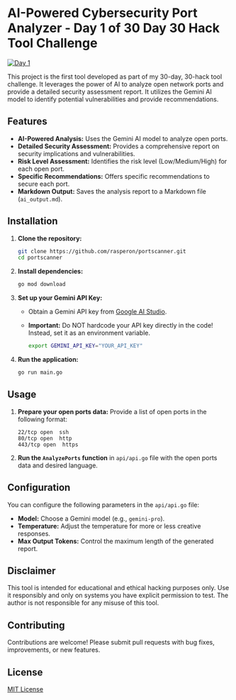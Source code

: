 # AI-Powered Cybersecurity Port Analyzer - Day 1 of 30 Day 30 Hack Tool Challenge

[![Day 1](https://img.shields.io/badge/Day-1-brightgreen)](https://github.com/rasperon/portscanner)

This project is the first tool developed as part of my 30-day, 30-hack tool challenge. It leverages the power of AI to analyze open network ports and provide a detailed security assessment report.  It utilizes the Gemini AI model to identify potential vulnerabilities and provide recommendations.

## Features

*   **AI-Powered Analysis:** Uses the Gemini AI model to analyze open ports.
*   **Detailed Security Assessment:** Provides a comprehensive report on security implications and vulnerabilities.
*   **Risk Level Assessment:**  Identifies the risk level (Low/Medium/High) for each open port.
*   **Specific Recommendations:**  Offers specific recommendations to secure each port.
*   **Markdown Output:**  Saves the analysis report to a Markdown file (`ai_output.md`).

## Installation

1.  **Clone the repository:**

    ```bash
    git clone https://github.com/rasperon/portscanner.git
    cd portscanner
    ```

2.  **Install dependencies:**

    ```bash
    go mod download
    ```

3.  **Set up your Gemini API Key:**

    *   Obtain a Gemini API key from [Google AI Studio](https://makersuite.google.com/).
    *   **Important:**  Do NOT hardcode your API key directly in the code!  Instead, set it as an environment variable.

        ```bash
        export GEMINI_API_KEY="YOUR_API_KEY"
        ```

4.  **Run the application:**

    ```bash
    go run main.go
    ```

## Usage

1.  **Prepare your open ports data:**  Provide a list of open ports in the following format:

    ```
    22/tcp open  ssh
    80/tcp open  http
    443/tcp open  https
    ```

2.  **Run the `AnalyzePorts` function** in `api/api.go` file with the open ports data and desired language.

## Configuration

You can configure the following parameters in the `api/api.go` file:

*   **Model:** Choose a Gemini model (e.g., `gemini-pro`).
*   **Temperature:** Adjust the temperature for more or less creative responses.
*   **Max Output Tokens:**  Control the maximum length of the generated report.

## Disclaimer

This tool is intended for educational and ethical hacking purposes only. Use it responsibly and only on systems you have explicit permission to test. The author is not responsible for any misuse of this tool.

## Contributing

Contributions are welcome!  Please submit pull requests with bug fixes, improvements, or new features.

## License

[MIT License](LICENSE)